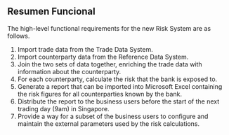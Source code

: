 ## Resumen Funcional

The high-level functional requirements for the new Risk System are as follows.

1. Import trade data from the Trade Data System.
2. Import counterparty data from the Reference Data System.
3. Join the two sets of data together, enriching the trade data with information about the counterparty.
4. For each counterparty, calculate the risk that the bank is exposed to.
5. Generate a report that can be imported into Microsoft Excel containing the risk figures for all counterparties known by the bank.
6. Distribute the report to the business users before the start of the next trading day (9am) in Singapore.
7. Provide a way for a subset of the business users to configure and maintain the external parameters used by the risk calculations.
